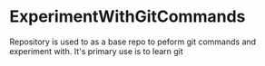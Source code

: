 # ExperimentWithGitCommands
Repository is used to as a base repo to peform git commands and experiment with. It's primary use is to learn git
